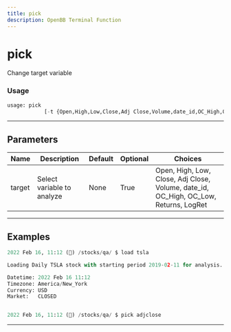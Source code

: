 ```yaml
---
title: pick
description: OpenBB Terminal Function
---
```


# pick

Change target variable

### Usage

```python
usage: pick
            [-t {Open,High,Low,Close,Adj Close,Volume,date_id,OC_High,OC_Low,Returns,LogRet}]
```

---

## Parameters

| Name | Description | Default | Optional | Choices |
| ---- | ----------- | ------- | -------- | ------- |
| target | Select variable to analyze | None | True | Open, High, Low, Close, Adj Close, Volume, date_id, OC_High, OC_Low, Returns, LogRet |


---

## Examples

```python
2022 Feb 16, 11:12 (🦋) /stocks/qa/ $ load tsla

Loading Daily TSLA stock with starting period 2019-02-11 for analysis.

Datetime: 2022 Feb 16 11:12
Timezone: America/New_York
Currency: USD
Market:   CLOSED


2022 Feb 16, 11:12 (🦋) /stocks/qa/ $ pick adjclose
```
---
